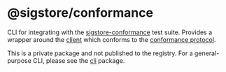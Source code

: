 # @sigstore/conformance

CLI for integrating with the [sigstore-conformance][1] test suite. Provides
a wrapper around the [client](../client) which conforms to the
[conformance protocol][2].

This is a private package and not published to the registry. For a
general-purpose CLI, please see the [cli](../cli) package.

[1]: https://github.com/sigstore/sigstore-conformance
[2]: https://github.com/sigstore/sigstore-conformance/blob/main/docs/cli_protocol.md
